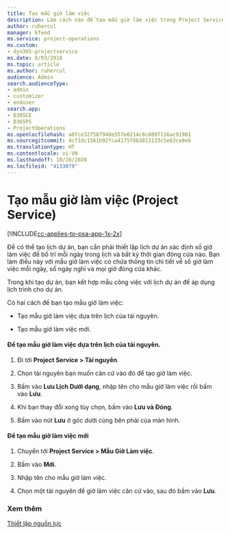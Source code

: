 ```yaml
---
title: Tạo mẫu giờ làm việc
description: Làm cách nào để tạo mẫu giờ làm việc trong Project Service
author: ruhercul
manager: kfend
ms.service: project-operations
ms.custom:
- dyn365-projectservice
ms.date: 8/03/2018
ms.topic: article
ms.author: ruhercul
audience: Admin
search.audienceType:
- admin
- customizer
- enduser
search.app:
- D365CE
- D365PS
- ProjectOperations
ms.openlocfilehash: a0fce327587940e557e0214c8c0897116ac91901
ms.sourcegitcommit: 4cf1dc1561b92fca4175f0b3813133c5e63ce8e6
ms.translationtype: HT
ms.contentlocale: vi-VN
ms.lasthandoff: 10/28/2020
ms.locfileid: "4133079"
---
```

# <a name="create-a-work-hours-template-project-service"></a>Tạo mẫu giờ làm việc (Project Service)

[!INCLUDE[cc-applies-to-psa-app-1x-2x](../includes/cc-applies-to-psa-app-1x-2x.md)]

Để có thể tạo lịch dự án, bạn cần phải thiết lập lịch dự án xác định số giờ làm việc để bố trí mỗi ngày trong lịch và bất kỳ thời gian đóng cửa nào. Bạn làm điều này với mẫu giờ làm việc có chứa thông tin chi tiết về số giờ làm việc mỗi ngày, số ngày nghỉ và mọi giờ đóng cửa khác.  
  
 Trong khi tạo dự án, bạn kết hợp mẫu công việc với lịch dự án để áp dụng lịch trình cho dự án.  
  
 Có hai cách để bạn tạo mẫu giờ làm việc:  
  
-   Tạo mẫu giờ làm việc dựa trên lịch của tài nguyên.  
  
-   Tạo mẫu giờ làm việc mới.  
  
#### <a name="to-create-a-work-hours-template-based-on-a-resources-calendar"></a>Để tạo mẫu giờ làm việc dựa trên lịch của tài nguyên.  
  
1.  Đi tới **Project Service > Tài nguyên**.  
  
2.  Chọn tài nguyên bạn muốn căn cứ vào đó để tạo giờ làm việc.  
  
3.  Bấm vào **Lưu Lịch Dưới dạng**, nhập tên cho mẫu giờ làm việc rồi bấm vào **Lưu**.  
  
4.  Khi bạn thay đổi xong tùy chọn, bấm vào **Lưu và Đóng**.  
  
5.  Bấm vào nút **Lưu** ở góc dưới cùng bên phải của màn hình.  
  
#### <a name="to-create-a-new-work-hours-template"></a>Để tạo mẫu giờ làm việc mới  
  
1.  Chuyển tới **Project Service > Mẫu Giờ Làm việc**.  
  
2.  Bấm vào **Mới**.  
  
3.  Nhập tên cho mẫu giờ làm việc.  
  
4.  Chọn một tài nguyên để giờ làm việc căn cứ vào, sau đó bấm vào **Lưu**.  
  
### <a name="see-also"></a>Xem thêm  
 [Thiết lập nguồn lực](../psa/set-up-resources.md)
